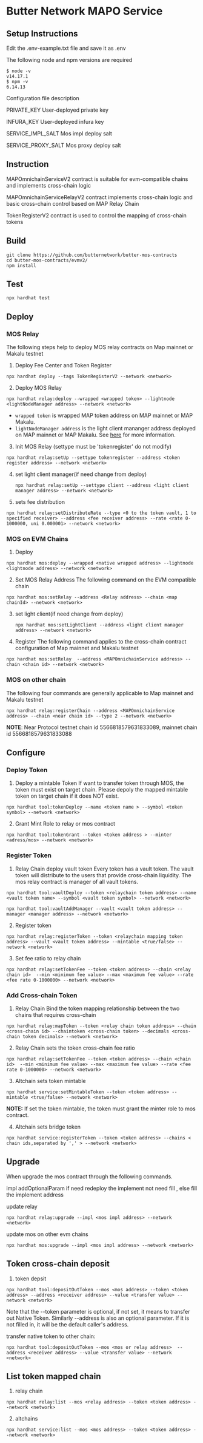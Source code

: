 # Butter Network MAPO Service

## Setup Instructions

Edit the .env-example.txt file and save it as .env

The following node and npm versions are required

```
$ node -v
v14.17.1
$ npm -v
6.14.13
```

Configuration file description

PRIVATE_KEY User-deployed private key

INFURA_KEY User-deployed infura key

SERVICE_IMPL_SALT Mos impl deploy salt

SERVICE_PROXY_SALT Mos proxy deploy salt

## Instruction

MAPOmnichainServiceV2 contract is suitable for evm-compatible chains and implements cross-chain logic

MAPOmnichainServiceRelayV2 contract implements cross-chain logic and basic cross-chain control based on MAP Relay Chain

TokenRegisterV2 contract is used to control the mapping of cross-chain tokens

## Build

```shell
git clone https://github.com/butternetwork/butter-mos-contracts
cd butter-mos-contracts/evmv2/
npm install
```

## Test

```shell
npx hardhat test
```

## Deploy

### MOS Relay

The following steps help to deploy MOS relay contracts on Map mainnet or Makalu testnet

1. Deploy Fee Center and Token Register

```
npx hardhat deploy --tags TokenRegisterV2 --network <network>
```

2. Deploy MOS Relay

```
npx hardhat relay:deploy --wrapped <wrapped token> --lightnode <lightNodeManager address> --network <network>
```

- `wrapped token` is wrapped MAP token address on MAP mainnet or MAP Makalu.
- `lightNodeManager address` is the light client mananger address deployed on MAP mainnet or MAP Makalu. See [here](../protocol/README.md) for more information.

3. Init MOS Relay (settype must be 'tokenregister' do not modify)

```
npx hardhat relay:setUp --settype tokenregister --address <token register address> --network <network>
```

4. set light client manager(if need change from deploy)

   ```
   npx hardhat relay:setUp --settype client --address <light client manager address> --network <network>
   ```
5. sets fee distribution

```
npx hardhat relay:setDistributeRate --type <0 to the token vault, 1 to specified receiver> --address <fee receiver address> --rate <rate 0-1000000, uni 0.000001> --network <network>
```

### MOS on EVM Chains

1. Deploy

```
npx hardhat mos:deploy --wrapped <native wrapped address> --lightnode <lightnode address> --network <network>
```

2. Set MOS Relay Address
   The following command on the EVM compatible chain

```
npx hardhat mos:setRelay --address <Relay address> --chain <map chainId> --network <network>
```

3. set light client(if need change from deploy)

   ```
   npx hardhat mos:setLightClient --address <light client manager address> --network <network>
   ```
4. Register
   The following command applies to the cross-chain contract configuration of Map mainnet and Makalu testnet

```
npx hardhat mos:setRelay  --address <MAPOmnichainService address> --chain <chain id> --network <network>
```

### MOS on other chain

The following four commands are generally applicable to Map mainnet and Makalu testnet

```
npx hardhat relay:registerChain --address <MAPOmnichainService address> --chain <near chain id> --type 2 --network <network>
```

**NOTE**: Near Protocol testnet chain id 5566818579631833089, mainnet chain id 5566818579631833088

## Configure

### Deploy Token

1. Deploy a mintable Token
   If want to transfer token through MOS, the token must exist on target chain. Please depoly the mapped mintable token on target chain if it does NOT exist.

```
npx hardhat tool:tokenDeploy --name <token name > --symbol <token symbol> --network <network>
```

2. Grant Mint Role to relay or mos contract

```
npx hardhat tool:tokenGrant --token <token address > --minter <adress/mos> --network <network>
```

### Register Token

1. Relay Chain deploy vault token
   Every token has a vault token. The vault token will distribute to the users that provide cross-chain liquidity.
   The mos relay contract is manager of all vault tokens.

```
npx hardhat tool:vaultDeploy --token <relaychain token address> --name <vault token name> --symbol <vault token symbol> --network <network>

npx hardhat tool:vaultAddManager --vault <vault token address> --manager <manager address> --network <network>
```

2. Register token

```
npx hardhat relay:registerToken --token <relaychain mapping token address> --vault <vault token address> --mintable <true/false> --network <network>
```

3. Set fee ratio to relay chain

```
npx hardhat relay:setTokenFee --token <token address> --chain <relay chain id>  --min <minimum fee value> --max <maximum fee value> --rate <fee rate 0-1000000> --network <network>
```

### Add Cross-chain Token

1. Relay Chain Bind the token mapping relationship between the two chains that requires cross-chain

```
npx hardhat relay:mapToken --token <relay chain token address> --chain <cross-chain id> --chaintoken <cross-chain token> --decimals <cross-chain token decimals> --network <network>
```

2. Relay Chain sets the token cross-chain fee ratio

```
npx hardhat relay:setTokenFee --token <token address> --chain <chain id>  --min <minimum fee value> --max <maximum fee value> --rate <fee rate 0-1000000> --network <network>
```

3. Altchain sets token mintable

```
npx hardhat service:setMintableToken --token <token address> --mintable <true/false> --network <network>
```

**NOTE:** If set the token mintable, the token must grant the minter role to mos contract.

4. Altchain sets bridge token

```
npx hardhat service:registerToken --token <token address> --chains < chain ids,separated by ',' > --network <network>
```

## Upgrade

When upgrade the mos contract through the following commands.

impl addOptionalParam if need redeploy the implement not need fill , else fill the implement address

update relay

```
npx hardhat relay:upgrade --impl <mos impl address> --network <network>
```

update mos on other evm chains

```
npx hardhat mos:upgrade --impl <mos impl address> --network <network>
```

## Token cross-chain deposit

1. token depsit

```
npx hardhat tool:depositOutToken --mos <mos address> --token <token address> --address <receiver address> --value <transfer value> --network <network>
```

Note that the --token parameter is optional, if not set, it means to transfer out Native Token.
Similarly --address is also an optional parameter. If it is not filled in, it will be the default caller's address.

transfer native token to other chain:

```
npx hardhat tool:depositOutToken --mos <mos or relay address>  --address <receiver address> --value <transfer value> --network <network>
```

## List token mapped chain

1. relay chain

```
npx hardhat relay:list --mos <relay address> --token <token address> --network <network>
```

2. altchains

```
npx hardhat service:list --mos <mos address> --token <token address> --network <network>
```
